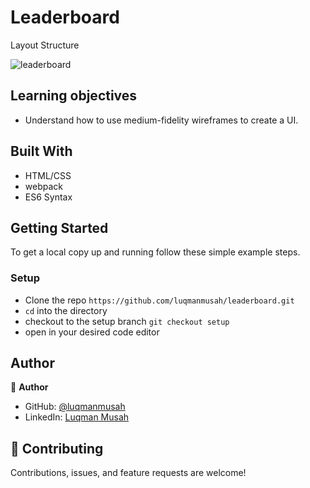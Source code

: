 # Leaderboard
Layout Structure

![leaderboard](https://user-images.githubusercontent.com/22328716/128467185-ba4b0496-fce8-4849-a236-2822464a682a.png)


## Learning objectives

- Understand how to use medium-fidelity wireframes to create a UI.
## Built With

- HTML/CSS
- webpack
- ES6 Syntax

## Getting Started

To get a local copy up and running follow these simple example steps.

### Setup

- Clone the repo `https://github.com/luqmanmusah/leaderboard.git`
- `cd` into the directory
- checkout to the setup branch `git checkout setup`
- open in your desired code editor

## Author

👤 **Author**

- GitHub: [@luqmanmusah](https://github.com/luqmanmusah)
- LinkedIn: [Luqman Musah](https://www.linkedin.com/in/luqman-musah/)

## 🤝 Contributing

Contributions, issues, and feature requests are welcome!